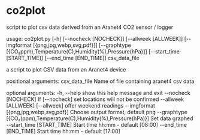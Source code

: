 # co2plot
script to plot csv data derived from an Aranet4 CO2 sensor / logger

usage: co2plot.py [-h] [--nocheck [NOCHECK]] [--allweek [ALLWEEK]] [--imgformat [{png,jpg,webp,svg,pdf}]]
                  [--graphtype [{CO₂ppm),Temperature(C),Humidity(%),Pressure(hPa}]] [--start_time [START_TIME]] [--end_time [END_TIME]]
                  csv_data_file

a script to plot CSV data from an Aranet4 device

positional arguments:
  csv_data_file         Name of file containing aranet4 csv data

optional arguments:
  -h, --help            show this help message and exit
  --nocheck [NOCHECK]   If [--nocheck] set locations will not be confirmed
  --allweek [ALLWEEK]   [--allweek] offer weekend readings
  --imgformat [{png,jpg,webp,svg,pdf}]
                        Choose output format, default png
  --graphtype [{CO₂(ppm),Temperature(C),Humidity(%),Pressure(hPa)}]
                        Set data graphed
  --start_time [START_TIME]
                        Start time hh:mm - default [08:00]
  --end_time [END_TIME]
                        Start time hh:mm - default [17:00]


